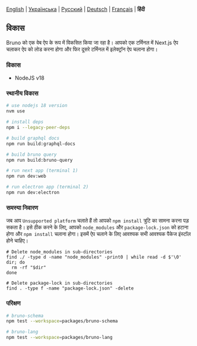 [English](/docs/development.md) | [Українська](/docs/development_ua.md) | [Русский](/docs/development_ru.md) | [Deutsch](/docs/development_de.md) | [Français](/docs/development_fr.md) | **हिंदी**

## विकास

Bruno को एक वेब ऐप के रूप में विकसित किया जा रहा है। आपको एक टर्मिनल में Next.js ऐप चलाकर ऐप को लोड करना होगा और फिर दूसरे टर्मिनल में इलेक्ट्रॉन ऐप चलाना होगा।

### विकास

- NodeJS v18

### स्थानीय विकास

```bash
# use nodejs 18 version
nvm use

# install deps
npm i --legacy-peer-deps

# build graphql docs
npm run build:graphql-docs

# build bruno query
npm run build:bruno-query

# run next app (terminal 1)
npm run dev:web

# run electron app (terminal 2)
npm run dev:electron
```

### समस्या निवारण

जब आप `Unsupported platform` चलाते हैं तो आपको `npm install` त्रुटि का सामना करना पड़ सकता है। इसे ठीक करने के लिए, आपको `node_modules` और `package-lock.json` को हटाना होगा और `npm install` चलाना होगा। इसमें ऐप चलाने के लिए आवश्यक सभी आवश्यक पैकेज इंस्टॉल होने चाहिए।

```shell
# Delete node_modules in sub-directories
find ./ -type d -name "node_modules" -print0 | while read -d $'\0' dir; do
  rm -rf "$dir"
done

# Delete package-lock in sub-directories
find . -type f -name "package-lock.json" -delete
```

### परिक्षण

```bash
# bruno-schema
npm test --workspace=packages/bruno-schema

# bruno-lang
npm test --workspace=packages/bruno-lang
```
